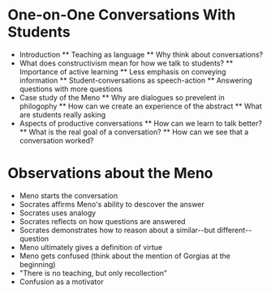 
# One-on-One Conversations With Students

* Introduction
** Teaching as language
** Why think about conversations?
* What does constructivism mean for how we talk to students?
** Importance of active learning
** Less emphasis on conveying information
** Student-conversations as speech-action
** Answering questions with more questions
* Case study of the Meno
** Why are dialogues so prevelent in philogophy
** How can we create an experience of the abstract
** What are students really asking
* Aspects of productive conversations
** How can we learn to talk better?
** What is the real goal of a conversation?
** How can we see that a conversation worked?

# Observations about the Meno

* Meno starts the conversation
* Socrates affirms Meno's ability to descover the answer
* Socrates uses analogy
* Socrates reflects on how questions are answered
* Socrates demonstrates how to reason about a similar--but different--question
* Meno ultimately gives a definition of virtue
* Meno gets confused (think about the mention of Gorgias at the beginning)
* "There is no teaching, but only recollection"
* Confusion as a motivator
